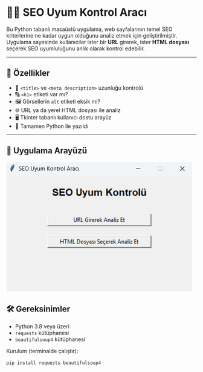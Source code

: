 # 🕵️‍♂️ SEO Uyum Kontrol Aracı

Bu Python tabanlı masaüstü uygulama, web sayfalarının temel SEO kriterlerine ne kadar uygun olduğunu analiz etmek için geliştirilmiştir.  
Uygulama sayesinde kullanıcılar ister bir **URL** girerek, ister **HTML dosyası** seçerek SEO uyumluluğunu anlık olarak kontrol edebilir.

---

## 🚀 Özellikler

- 📝 `<title>` ve `<meta description>` uzunluğu kontrolü  
- 🔠 `<h1>` etiketi var mı?  
- 🖼️ Görsellerin `alt` etiketi eksik mi?  
- 🌐 URL ya da yerel HTML dosyası ile analiz  
- 🖥️ Tkinter tabanlı kullanıcı dostu arayüz  
- 🐍 Tamamen Python ile yazıldı

---

## 📸 Uygulama Arayüzü

![Arayüz Ekranı](arayuz.png)  


## 🛠️ Gereksinimler

- Python 3.8 veya üzeri
- `requests` kütüphanesi
- `beautifulsoup4` kütüphanesi

Kurulum (terminalde çalıştır):

```bash
pip install requests beautifulsoup4
